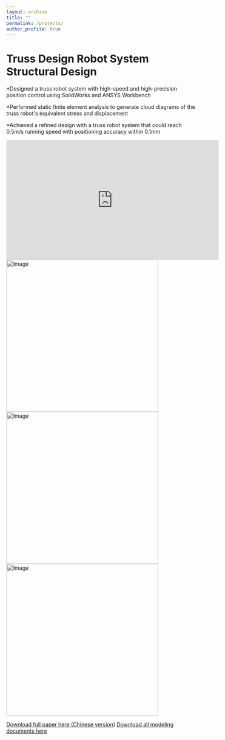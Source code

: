 ```yaml
---
layout: archive
title: ""
permalink: /projects/
author_profile: true
---
```

Truss Design Robot System Structural Design   
=======
*Designed a truss robot system with high-speed and high-precision position control using SolidWorks and ANSYS Workbench

*Performed static finite element analysis to generate cloud diagrams of the truss robot's equivalent stress and displacement

*Achieved a refined design with a truss robot system that could reach 0.5m/s running speed with positioning accuracy within 0.1mm

<iframe width="560" height="315" src="https://www.youtube.com/embed/F-5wpJDpzlg" title="YouTube video player" frameborder="0" allow="accelerometer; autoplay; clipboard-write; encrypted-media; gyroscope; picture-in-picture; web-share" allowfullscreen></iframe>

<img src="https://user-images.githubusercontent.com/127815848/225195466-69503621-de90-4037-8bb5-d6e378af91d4.png" alt="Image" height="400" width="400">
<img src="https://user-images.githubusercontent.com/127815848/225196091-acaa3098-3b84-41fc-98e2-f2f78ed9303e.png" alt="Image" height="400" width="400">
<img src="https://user-images.githubusercontent.com/127815848/225196105-8e8a0368-3119-4b32-bbe1-39cc4e815844.png" alt="Image" height="400" width="400">


[Download full paper here (Chinese version)](https://github.com/ZhangliangLi/web/blob/master/files/Paper.pdf)
[Download all modeling documents here](https://github.com/ZhangliangLi/Solidworks-model)


